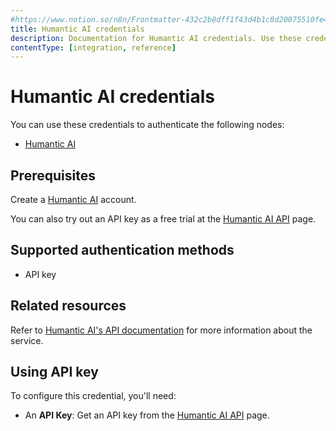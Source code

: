 ```yaml
---
#https://www.notion.so/n8n/Frontmatter-432c2b8dff1f43d4b1c8d20075510fe4
title: Humantic AI credentials
description: Documentation for Humantic AI credentials. Use these credentials to authenticate Humantic AI in n8n, a workflow automation platform.
contentType: [integration, reference]
---
```


# Humantic AI credentials

You can use these credentials to authenticate the following nodes:

- [Humantic AI](/integrations/builtin/app-nodes/n8n-nodes-base.humanticai.md)

## Prerequisites

Create a [Humantic AI](https://humantic.ai/) account.

You can also try out an API key as a free trial at the [Humantic AI API](https://api.humantic.ai/) page.

## Supported authentication methods

- API key

## Related resources

Refer to [Humantic AI's API documentation](https://api.humantic.ai) for more information about the service.

## Using API key

To configure this credential, you'll need:

- An **API Key**: Get an API key from the [Humantic AI API](https://api.humantic.ai/) page.

